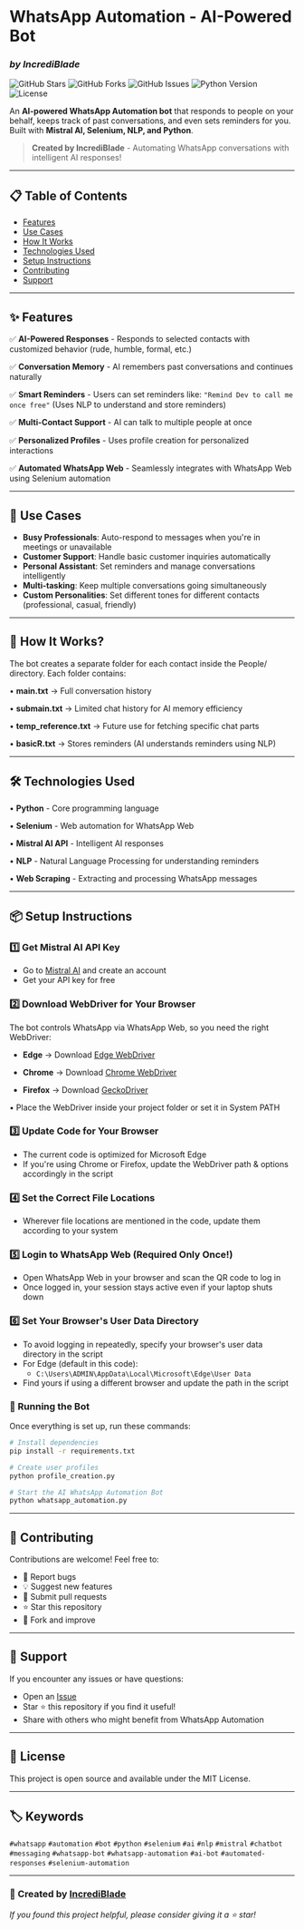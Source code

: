 # WhatsApp Automation - AI-Powered Bot
### *by IncrediBlade*

![GitHub Stars](https://img.shields.io/github/stars/IncrediBlade/Whatsapp-Automation?style=social) ![GitHub Forks](https://img.shields.io/github/forks/IncrediBlade/Whatsapp-Automation?style=social) ![GitHub Issues](https://img.shields.io/github/issues/IncrediBlade/Whatsapp-Automation) ![Python Version](https://img.shields.io/badge/python-3.8%2B-blue) ![License](https://img.shields.io/badge/license-MIT-green)

An **AI-powered WhatsApp Automation bot** that responds to people on your behalf, keeps track of past conversations, and even sets reminders for you. Built with **Mistral AI, Selenium, NLP, and Python**.

> **Created by IncrediBlade** - Automating WhatsApp conversations with intelligent AI responses!

---

## 📋 Table of Contents
- [Features](#features)
- [Use Cases](#use-cases)
- [How It Works](#how-it-works)
- [Technologies Used](#technologies-used)
- [Setup Instructions](#setup-instructions)
- [Contributing](#contributing)
- [Support](#support)

---

## ✨ Features

✅ **AI-Powered Responses** - Responds to selected contacts with customized behavior (rude, humble, formal, etc.)

✅ **Conversation Memory** - AI remembers past conversations and continues naturally

✅ **Smart Reminders** - Users can set reminders like: `"Remind Dev to call me once free"` (Uses NLP to understand and store reminders)

✅ **Multi-Contact Support** - AI can talk to multiple people at once

✅ **Personalized Profiles** - Uses profile creation for personalized interactions

✅ **Automated WhatsApp Web** - Seamlessly integrates with WhatsApp Web using Selenium automation

---

## 🎯 Use Cases

- **Busy Professionals**: Auto-respond to messages when you're in meetings or unavailable
- **Customer Support**: Handle basic customer inquiries automatically
- **Personal Assistant**: Set reminders and manage conversations intelligently
- **Multi-tasking**: Keep multiple conversations going simultaneously
- **Custom Personalities**: Set different tones for different contacts (professional, casual, friendly)

---

## 🔧 How It Works?

The bot creates a separate folder for each contact inside the People/ directory. Each folder contains:

• **main.txt** → Full conversation history

• **submain.txt** → Limited chat history for AI memory efficiency

• **temp_reference.txt** → Future use for fetching specific chat parts

• **basicR.txt** → Stores reminders (AI understands reminders using NLP)

---

## 🛠️ Technologies Used

• **Python** - Core programming language

• **Selenium** - Web automation for WhatsApp Web

• **Mistral AI API** - Intelligent AI responses

• **NLP** - Natural Language Processing for understanding reminders

• **Web Scraping** - Extracting and processing WhatsApp messages

---

## 📦 Setup Instructions

### **1️⃣ Get Mistral AI API Key**

- Go to [Mistral AI](https://mistral.ai/) and create an account
- Get your API key for free

### **2️⃣ Download WebDriver for Your Browser**

The bot controls WhatsApp via WhatsApp Web, so you need the right WebDriver:

- **Edge** → Download [Edge WebDriver](https://developer.microsoft.com/en-us/microsoft-edge/tools/webdriver/)

- **Chrome** → Download [Chrome WebDriver](https://chromedriver.chromium.org/downloads)

- **Firefox** → Download [GeckoDriver](https://github.com/mozilla/geckodriver/releases)

• Place the WebDriver inside your project folder or set it in System PATH

### **3️⃣ Update Code for Your Browser**

- The current code is optimized for Microsoft Edge
- If you're using Chrome or Firefox, update the WebDriver path & options accordingly in the script

### **4️⃣ Set the Correct File Locations**

- Wherever file locations are mentioned in the code, update them according to your system

### **5️⃣ Login to WhatsApp Web (Required Only Once!)**

- Open WhatsApp Web in your browser and scan the QR code to log in
- Once logged in, your session stays active even if your laptop shuts down

### **6️⃣ Set Your Browser's User Data Directory**

- To avoid logging in repeatedly, specify your browser's user data directory in the script
- For Edge (default in this code):
  - `C:\Users\ADMIN\AppData\Local\Microsoft\Edge\User Data`
- Find yours if using a different browser and update the path in the script

### **🚀 Running the Bot**

Once everything is set up, run these commands:

```bash
# Install dependencies
pip install -r requirements.txt

# Create user profiles
python profile_creation.py

# Start the AI WhatsApp Automation Bot
python whatsapp_automation.py
```

---

## 🤝 Contributing

Contributions are welcome! Feel free to:

- 🐛 Report bugs
- 💡 Suggest new features
- 🔧 Submit pull requests
- ⭐ Star this repository
- 🍴 Fork and improve

---

## 💬 Support

If you encounter any issues or have questions:

- Open an [Issue](https://github.com/IncrediBlade/Whatsapp-Automation/issues)
- Star ⭐ this repository if you find it useful!
- Share with others who might benefit from WhatsApp Automation

---

## 📝 License

This project is open source and available under the MIT License.

---

## 🏷️ Keywords

`#whatsapp` `#automation` `#bot` `#python` `#selenium` `#ai` `#nlp` `#mistral` `#chatbot` `#messaging` `#whatsapp-bot` `#whatsapp-automation` `#ai-bot` `#automated-responses` `#selenium-automation`

---

### 🌟 Created by [IncrediBlade](https://github.com/IncrediBlade)

*If you found this project helpful, please consider giving it a ⭐ star!*
